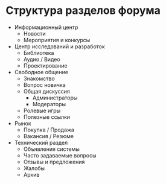 # Структура разделов форума

- Информационный центр
  - Новости
  - Мероприятия и конкурсы
- Центр исследований и разработок
  - Библиотека
  - Аудио / Видео
  - Проектирование
- Свободное общение
  - Знакомство
  - Вопрос новичка
  - Общая дискуссия
    - Администраторы
    - Модераторы
  - Ролевые игры
  - Полезные ссылки
- Рынок
  - Покупка / Продажа
  - Вакансия / Резюме
- Технический раздел
  - Объявления системы
  - Часто задаваемые вопросы
  - Отзывы и предложения
  - Жалобы
  - Архив
